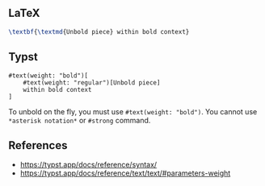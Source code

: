 ## LaTeX

```latex
\textbf{\textmd{Unbold piece} within bold context}
```




## Typst

```typst
#text(weight: "bold")[
    #text(weight: "regular")[Unbold piece]
    within bold context
]
```

To unbold on the fly, you must use `#text(weight: "bold")`. You cannot use `*asterisk notation*` or `#strong` command.



## References

- https://typst.app/docs/reference/syntax/
- https://typst.app/docs/reference/text/text/#parameters-weight
